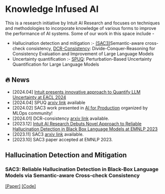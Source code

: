 # Knowledge Infused AI

This is a research initiative by Intuit AI Research and focuses on techniques and methodologies to incorporate knowledge of various forms to improve the performance of AI systems. Some of our work in this space include -
- Hallucination detection and mitigation :- [(SAC3)](#sac3-reliable-hallucination-detection-in-black-box-language-models-via-semantic-aware-cross-check-consistency)Semantic-aware cross-check consistency, [DCR-Consistency](#dcr-consistency--divide-conquer-reasoning-for-consistency-evaluation-and-improvement-of-large-language-models): Divide-Conquer-Reasoning for Consistency Evaluation and Improvement of Large Language Models
- Uncertainty quantification :- [SPUQ](#spuq--perturbation-based-uncertainty-quantification-for-large-language-models): Perturbation-Based Uncertainty Quantification for Large Language Models

## :fire: News
- [2024.04] [Intuit presents innovative approach to Quantify LLM Uncertainty at EACL 2024](https://medium.com/intuit-engineering/intuit-presents-innovative-approach-to-quantifying-llm-uncertainty-at-eacl-2024-f839a8f1b89b)
- [2024.04] SPUQ [arxiv link](https://arxiv.org/abs/2403.02509) available
- [2024.02] SAC3 work presented in [AI for Production](https://home.mlops.community/home/events/ai-in-production-2024-02-15) organized by MLOps community! 
- [2024.01] DCR-consistency [arxiv link](https://arxiv.org/abs/2401.02132) available.
- [2023.12] [Intuit AI Research Debuts Novel Approach to Reliable Hallucination Detection in Black Box Language Models at EMNLP 2023](https://medium.com/intuit-engineering/intuit-ai-research-debuts-novel-approach-to-reliable-hallucination-detection-in-black-box-language-746d7f720c50) 
- [2023.11] SAC3 [arxiv link](https://arxiv.org/abs/2311.01740) available.
- [2023.10] SAC3 paper accepted at EMNLP 2023.

## Hallucination Detection and Mitigation
### SAC3: Reliable Hallucination Detection in Black-Box Language Models via Semantic-aware Cross-check Consistency
[[Paper]](https://arxiv.org/abs/2311.01740) [[Code]](https://github.com/intuit-ai-research/LLM-response-quality-eval/tree/master/SAC3)

